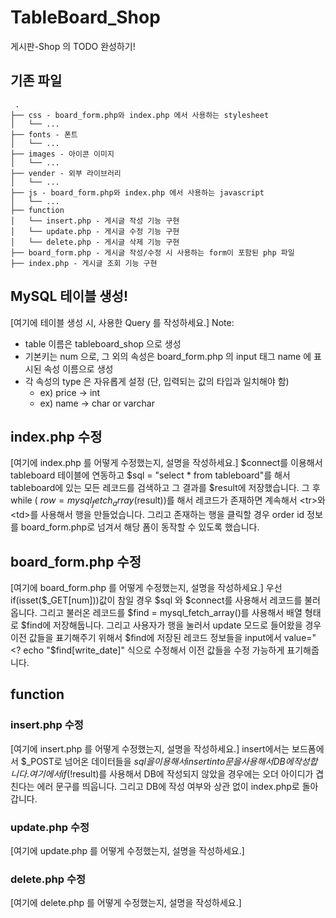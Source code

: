 # TableBoard_Shop
게시판-Shop 의 TODO 완성하기!

## 기존 파일
```
 .
├── css - board_form.php와 index.php 에서 사용하는 stylesheet
│   └── ...
├── fonts - 폰트
│   └── ...
├── images - 아이콘 이미지
│   └── ...
├── vender - 외부 라이브러리
│   └── ...
├── js - board_form.php와 index.php 에서 사용하는 javascript
│   └── ...
├── function
│   └── insert.php - 게시글 작성 기능 구현
│   └── update.php - 게시글 수정 기능 구현
│   └── delete.php - 게시글 삭제 기능 구현
├── board_form.php - 게시글 작성/수정 시 사용하는 form이 포함된 php 파일
├── index.php - 게시글 조회 기능 구현
```

## MySQL 테이블 생성!

[여기에 테이블 생성 시, 사용한 Query 를 작성하세요.]
Note: 
- table 이름은 tableboard_shop 으로 생성
- 기본키는 num 으로, 그 외의 속성은 board_form.php 의 input 태그 name 에 표시된 속성 이름으로 생성
- 각 속성의 type 은 자유롭게 설정 (단, 입력되는 값의 타입과 일치해야 함)
    - ex) price -> int
    - ex) name -> char or varchar
    
## index.php 수정
[여기에 index.php 를 어떻게 수정했는지, 설명을 작성하세요.]
$connect를 이용해서 tableboard 테이블에 연동하고
$sql = "select * from tableboard"를 해서 
tableboard에 있는 모든 레코드를 검색하고 그 결과를 $result에 저장했습니다.
그 후 while ( $row = mysql_fetch_array($result))를 해서
레코드가 존재하면 계속해서 \<tr>와 \<td>를 사용해서 행을 만들었습니다.
그리고 존재하는 행을 클릭할 경우 order id 정보를 board_form.php로
넘겨서 해당 폼이 동작할 수 있도록 했습니다.

## board_form.php 수정
[여기에 board_form.php 를 어떻게 수정했는지, 설명을 작성하세요.]
우선 if(isset($_GET[num]))값이 참일 경우
$sql 와 $connect를 사용해서 레코드를 불러옵니다.
그리고 불러온 레코드를 $find = mysql_fetch_array()를 사용해서
배열 형태로 $find에 저장해둡니다. 그리고 사용자가 행을 눌러서
update 모드로 들어왔을 경우 이전 값들을 표기해주기 위해서
$find에 저장된 레코드 정보들을 input에서
value="<? echo "$find[write_date]" 식으로 수정해서
이전 값들을 수정 가능하게 표기해줍니다.

## function
### insert.php 수정
[여기에 insert.php 를 어떻게 수정했는지, 설명을 작성하세요.]
insert에서는 보드폼에서 $_POST로 넘어온 데이터들을
$sql을 이용해서 insert into 문을 사용해서 DB에 작성합니다.
여기에서 if(!$result)를 사용해서 DB에 작성되지 않았을 경우에는
오더 아이디가 겹친다는 에러 문구를 띄웁니다.
그리고 DB에 작성 여부와 상관 없이 index.php로 돌아갑니다.

### update.php 수정
[여기에 update.php 를 어떻게 수정했는지, 설명을 작성하세요.]

### delete.php 수정
[여기에 delete.php 를 어떻게 수정했는지, 설명을 작성하세요.]
